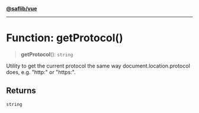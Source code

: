 [**@saflib/vue**](../../../index.md)

---

# Function: getProtocol()

> **getProtocol**(): `string`

Utility to get the current protocol the same way document.location.protocol does, e.g. "http:" or "https:".

## Returns

`string`
